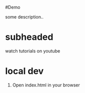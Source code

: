 #Demo

some description..  

# subheaded

watch tutorials on youtube


# local dev
1. Open index.html in your browser



